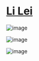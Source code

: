 # [Li Lei](https://tothis.github.io)

![image](https://github-profile-trophy.vercel.app/?username=tothis)

![image](https://github-readme-stats.vercel.app/api?username=tothis&show_icons=true&include_all_commits=true&count_private=true)

![image](https://github-readme-stats.vercel.app/api/top-langs/?username=tothis&layout=compact&hide=HTML,CSS,JavaScript,Vue,SCSS)
